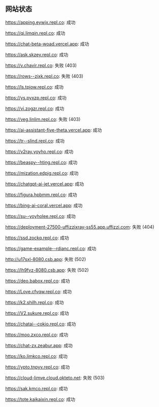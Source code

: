 ## 网站状态
https://apping.eywjx.repl.co: 成功

https://qi.limqin.repl.co: 成功

https://chat-beta-woad.vercel.app: 成功

https://ask.skzey.repl.co: 成功

https://v.chavir.repl.co: 失败 (403)

https://rows--zixk.repl.co: 失败 (403)

https://ls.tpjow.repl.co: 成功

https://ys.pyxzp.repl.co: 成功

https://vi.zogzr.repl.co: 成功

https://veg.linlim.repl.co: 失败 (403)

https://ai-assistant-five-theta.vercel.app: 成功

https://tr--slind.repl.co: 成功

https://v2ray.yoyho.repl.co: 成功

https://beaspy--hting.repl.co: 成功

https://mization.edpjg.repl.co: 成功

https://chatgpt-ai-jet.vercel.app: 成功

https://figura.hpbmm.repl.co: 成功

https://bing-ai-coral.vercel.app: 成功

https://su--yoyholee.repl.co: 成功

https://deployment-27500-uffizzixray-ss55.app.uffizzi.com: 失败 (404)

https://ssd.zockq.repl.co: 成功

https://game-example--rdianc.repl.co: 成功

http://u17sxl-8080.csb.app: 失败 (502)

https://lh9fvz-8080.csb.app: 失败 (502)

https://deo.babox.repl.co: 成功

https://Love.cfvqw.repl.co: 成功

https://k2.shilh.repl.co: 成功

https://V2.sukure.repl.co: 成功

https://chatai--cokio.repl.co: 成功

https://moo.zxco.repl.co: 成功

https://chat-zx.zeabur.app: 成功

https://ko.limkco.repl.co: 成功

https://ypto.tnpyv.repl.co: 成功

https://cloud-limve.cloud.okteto.net: 失败 (503)

https://sak.kmco.repl.co: 成功

https://tote.kaikaixin.repl.co: 成功

